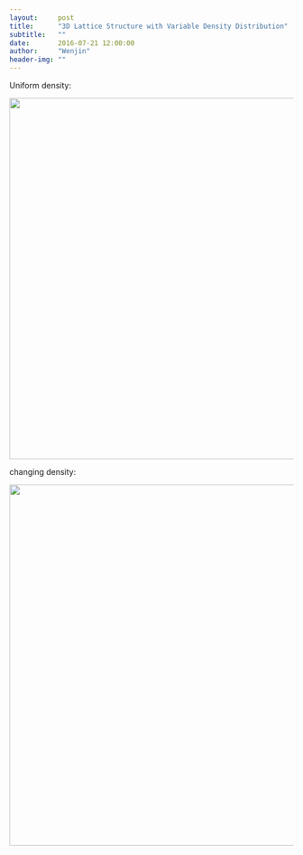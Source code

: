 ```yaml
---
layout:     post
title:      "3D Lattice Structure with Variable Density Distribution"
subtitle:   ""
date:       2016-07-21 12:00:00
author:     "Wenjin"
header-img: ""
---
```


Uniform density:

<center><img src="{{site.url}}/post_img/3d_variable_density_lattice/lattice_with_uniform_density.PNG" alt="" width="640"></center>

changing density:

<center><img src="{{site.url}}/post_img/3d_variable_density_lattice/lattice_with_variable_density.PNG" alt="" width="640"></center>
